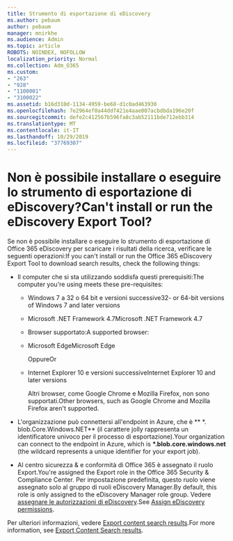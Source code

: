 ```yaml
---
title: Strumento di esportazione di eDiscovery
ms.author: pebaum
author: pebaum
manager: mnirkhe
ms.audience: Admin
ms.topic: article
ROBOTS: NOINDEX, NOFOLLOW
localization_priority: Normal
ms.collection: Adm_O365
ms.custom:
- "263"
- "928"
- "1100001"
- "3100022"
ms.assetid: b16d310d-1134-4959-be68-d1c0ad463930
ms.openlocfilehash: 7e2964ef0a44ddf421e4aae007acbdbda196e20f
ms.sourcegitcommit: defe2c412567b596fa8c3ab52111bde712ebb314
ms.translationtype: MT
ms.contentlocale: it-IT
ms.lasthandoff: 10/29/2019
ms.locfileid: "37769307"
---
```

# <a name="cant-install-or-run-the-ediscovery-export-tool"></a><span data-ttu-id="0c0d4-102">Non è possibile installare o eseguire lo strumento di esportazione di eDiscovery?</span><span class="sxs-lookup"><span data-stu-id="0c0d4-102">Can't install or run the eDiscovery Export Tool?</span></span>

<span data-ttu-id="0c0d4-103">Se non è possibile installare o eseguire lo strumento di esportazione di Office 365 eDiscovery per scaricare i risultati della ricerca, verificare le seguenti operazioni:</span><span class="sxs-lookup"><span data-stu-id="0c0d4-103">If you can't install or run the Office 365 eDiscovery Export Tool to download search results, check the following things:</span></span>
  
- <span data-ttu-id="0c0d4-104">Il computer che si sta utilizzando soddisfa questi prerequisiti:</span><span class="sxs-lookup"><span data-stu-id="0c0d4-104">The computer you're using meets these pre-requisites:</span></span>

  - <span data-ttu-id="0c0d4-105">Windows 7 a 32 o 64 bit e versioni successive</span><span class="sxs-lookup"><span data-stu-id="0c0d4-105">32- or 64-bit versions of Windows 7 and later versions</span></span>

  - <span data-ttu-id="0c0d4-106">Microsoft .NET Framework 4.7</span><span class="sxs-lookup"><span data-stu-id="0c0d4-106">Microsoft .NET Framework 4.7</span></span>

  - <span data-ttu-id="0c0d4-107">Browser supportato:</span><span class="sxs-lookup"><span data-stu-id="0c0d4-107">A supported browser:</span></span>

  - <span data-ttu-id="0c0d4-108">Microsoft Edge</span><span class="sxs-lookup"><span data-stu-id="0c0d4-108">Microsoft Edge</span></span>

    <span data-ttu-id="0c0d4-109">Oppure</span><span class="sxs-lookup"><span data-stu-id="0c0d4-109">Or</span></span>

  - <span data-ttu-id="0c0d4-110">Internet Explorer 10 e versioni successive</span><span class="sxs-lookup"><span data-stu-id="0c0d4-110">Internet Explorer 10 and later versions</span></span>

    <span data-ttu-id="0c0d4-111">Altri browser, come Google Chrome e Mozilla Firefox, non sono supportati.</span><span class="sxs-lookup"><span data-stu-id="0c0d4-111">Other browsers, such as Google Chrome and Mozilla Firefox aren't supported.</span></span>

- <span data-ttu-id="0c0d4-112">L'organizzazione può connettersi all'endpoint in Azure, che è \*\* \*. blob.Core.Windows.NET\*\* (il carattere jolly rappresenta un identificatore univoco per il processo di esportazione).</span><span class="sxs-lookup"><span data-stu-id="0c0d4-112">Your organization can connect to the endpoint in Azure, which is **\*.blob.core.windows.net** (the wildcard represents a unique identifier for your export job).</span></span>

- <span data-ttu-id="0c0d4-113">Al centro sicurezza &amp; e conformità di Office 365 è assegnato il ruolo Export.</span><span class="sxs-lookup"><span data-stu-id="0c0d4-113">You're assigned the Export role in the Office 365 Security &amp; Compliance Center.</span></span> <span data-ttu-id="0c0d4-114">Per impostazione predefinita, questo ruolo viene assegnato solo al gruppo di ruoli eDiscovery Manager.</span><span class="sxs-lookup"><span data-stu-id="0c0d4-114">By default, this role is only assigned to the eDiscovery Manager role group.</span></span> <span data-ttu-id="0c0d4-115">Vedere [assegnare le autorizzazioni di eDiscovery](https://docs.microsoft.com/office365/securitycompliance/assign-ediscovery-permissions).</span><span class="sxs-lookup"><span data-stu-id="0c0d4-115">See [Assign eDiscovery permissions](https://docs.microsoft.com/office365/securitycompliance/assign-ediscovery-permissions).</span></span>

<span data-ttu-id="0c0d4-116">Per ulteriori informazioni, vedere [Export content search results](https://docs.microsoft.com/office365/securitycompliance/export-search-results).</span><span class="sxs-lookup"><span data-stu-id="0c0d4-116">For more information, see [Export Content Search results](https://docs.microsoft.com/office365/securitycompliance/export-search-results).</span></span>
  